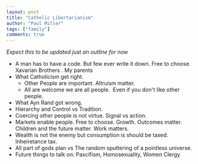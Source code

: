 ```yaml
--- 
layout: post
title: "Catholic Libertarianism"
author: "Paul Miller"
tags: ["family"]
comments: true
---
```


*Expect this to be updated just an outline for now* 

- A man has to have a code. But few ever write it down. Free to choose. Xavarian Brothers . My parents
- What Catholicism get right. 
  - Other People are important. Altruism matter. 
  - All are welcome we are all people.  Even if you don't like other people.
- What Ayn Rand got wrong. 
- Hierarchy and Control vs Tradition. 
- Coercing other people is not virtue. Signal vs action. 
- Markets enable people. Free to choose. Growth. Outcomes matter. Children and the future matter. Work matters.
- Wealth is not the enemy but consumption is should be taxed.  Inheiretance tax.
- All part of gods plan vs The random sputtering of a pointless universe.
- Future things to talk on: Pascifism, Homosexuality, Women Clergy